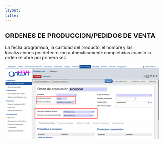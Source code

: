 ```yaml
---
layout: 
title:
---
```


## ORDENES DE PRODUCCION/PEDIDOS DE VENTA

La fecha programada, la cantidad del producto, el nombre y las localizaciones por defecto son
automáticamente completadas cuando la orden se abre por primera vez.




![Image description](images/img_016.png)